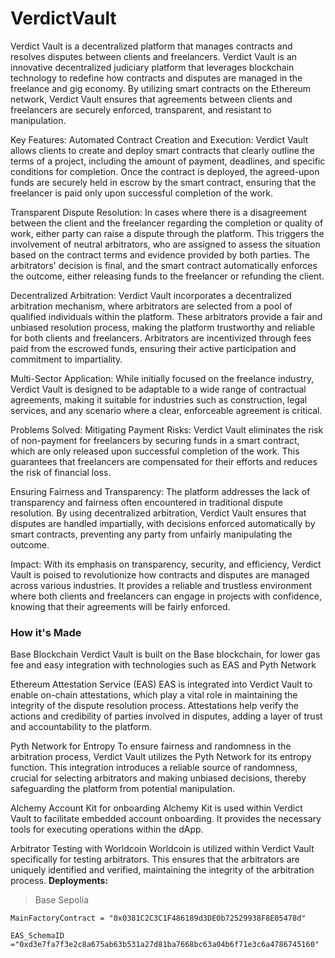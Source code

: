 # VerdictVault

Verdict Vault is a decentralized platform that manages contracts and resolves disputes between clients and freelancers.
Verdict Vault is an innovative decentralized judiciary platform that leverages blockchain technology to redefine how contracts and disputes are managed in the freelance and gig economy. By utilizing smart contracts on the Ethereum network, Verdict Vault ensures that agreements between clients and freelancers are securely enforced, transparent, and resistant to manipulation.

Key Features: Automated Contract Creation and Execution: Verdict Vault allows clients to create and deploy smart contracts that clearly outline the terms of a project, including the amount of payment, deadlines, and specific conditions for completion. Once the contract is deployed, the agreed-upon funds are securely held in escrow by the smart contract, ensuring that the freelancer is paid only upon successful completion of the work.

Transparent Dispute Resolution: In cases where there is a disagreement between the client and the freelancer regarding the completion or quality of work, either party can raise a dispute through the platform. This triggers the involvement of neutral arbitrators, who are assigned to assess the situation based on the contract terms and evidence provided by both parties. The arbitrators' decision is final, and the smart contract automatically enforces the outcome, either releasing funds to the freelancer or refunding the client.

Decentralized Arbitration: Verdict Vault incorporates a decentralized arbitration mechanism, where arbitrators are selected from a pool of qualified individuals within the platform. These arbitrators provide a fair and unbiased resolution process, making the platform trustworthy and reliable for both clients and freelancers. Arbitrators are incentivized through fees paid from the escrowed funds, ensuring their active participation and commitment to impartiality.

Multi-Sector Application: While initially focused on the freelance industry, Verdict Vault is designed to be adaptable to a wide range of contractual agreements, making it suitable for industries such as construction, legal services, and any scenario where a clear, enforceable agreement is critical.

Problems Solved: Mitigating Payment Risks: Verdict Vault eliminates the risk of non-payment for freelancers by securing funds in a smart contract, which are only released upon successful completion of the work. This guarantees that freelancers are compensated for their efforts and reduces the risk of financial loss.

Ensuring Fairness and Transparency: The platform addresses the lack of transparency and fairness often encountered in traditional dispute resolution. By using decentralized arbitration, Verdict Vault ensures that disputes are handled impartially, with decisions enforced automatically by smart contracts, preventing any party from unfairly manipulating the outcome.

Impact: With its emphasis on transparency, security, and efficiency, Verdict Vault is poised to revolutionize how contracts and disputes are managed across various industries. It provides a reliable and trustless environment where both clients and freelancers can engage in projects with confidence, knowing that their agreements will be fairly enforced.

### How it's Made

Base Blockchain Verdict Vault is built on the Base blockchain, for lower gas fee and easy integration with technologies such as EAS and Pyth Network

Ethereum Attestation Service (EAS) EAS is integrated into Verdict Vault to enable on-chain attestations, which play a vital role in maintaining the integrity of the dispute resolution process. Attestations help verify the actions and credibility of parties involved in disputes, adding a layer of trust and accountability to the platform.

Pyth Network for Entropy To ensure fairness and randomness in the arbitration process, Verdict Vault utilizes the Pyth Network for its entropy function. This integration introduces a reliable source of randomness, crucial for selecting arbitrators and making unbiased decisions, thereby safeguarding the platform from potential manipulation.

Alchemy Account Kit for onboarding Alchemy Kit is used within Verdict Vault to facilitate embedded account onboarding. It provides the necessary tools for executing operations within the dApp.

Arbitrator Testing with Worldcoin Worldcoin is utilized within Verdict Vault specifically for testing arbitrators. This ensures that the arbitrators are uniquely identified and verified, maintaining the integrity of the arbitration process.
**Deployments:**

> Base Sepolia

    MainFactoryContract = "0x0381C2C3C1F486189d3DE0b72529938F8E05478d"

    EAS_SchemaID ="0xd3e7fa7f3e2c8a675ab63b531a27d81ba7668bc63a04b6f71e3c6a4786745160"
